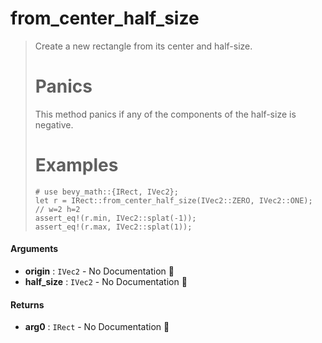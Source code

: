 # from\_center\_half\_size

>  Create a new rectangle from its center and half-size.
>  # Panics
>  This method panics if any of the components of the half-size is negative.
>  # Examples
>  ```
>  # use bevy_math::{IRect, IVec2};
>  let r = IRect::from_center_half_size(IVec2::ZERO, IVec2::ONE); // w=2 h=2
>  assert_eq!(r.min, IVec2::splat(-1));
>  assert_eq!(r.max, IVec2::splat(1));
>  ```

#### Arguments

- **origin** : `IVec2` \- No Documentation 🚧
- **half\_size** : `IVec2` \- No Documentation 🚧

#### Returns

- **arg0** : `IRect` \- No Documentation 🚧